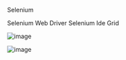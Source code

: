 
Selenium

Selenium Web Driver 
Selenium Ide
Grid 


![image](https://github.com/aliilman/Selenium-TestProject/assets/55908667/43336abb-8e09-4284-a77e-c11196e5c2ef)

![image](https://github.com/aliilman/Selenium-TestProject/assets/55908667/20da9143-b9ec-4634-83f4-4fb7eba8c564)


